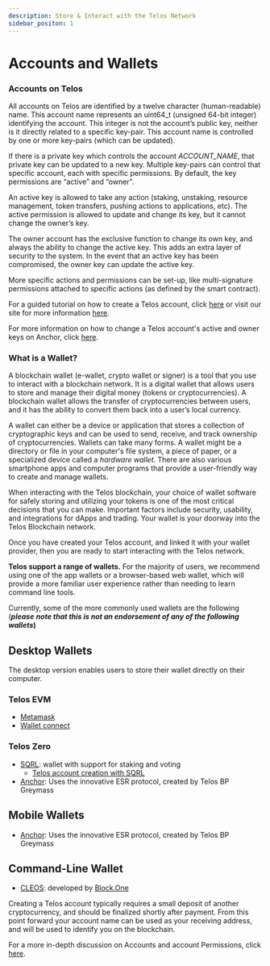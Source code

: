 ```yaml
---
description: Store & Interact with the Telos Network
sidebar_positon: 1
---
```


# Accounts and Wallets

### Accounts on Telos

All accounts on Telos are identified by a twelve character (human-readable) name. This account name represents an uint64\_t (unsigned 64-bit integer) identifying the account. This integer is not the account’s public key, neither is it directly related to a specific key-pair. This account name is controlled by one or more key-pairs (which can be updated).

If there is a private key which controls the account _ACCOUNT\_NAME_, that private key can be updated to a new key. Multiple key-pairs can control that specific account, each with specific permissions. By default, the key permissions are “active” and “owner”.

An active key is allowed to take any action (staking, unstaking, resource management, token transfers, pushing actions to applications, etc). The active permission is allowed to update and change its key, but it cannot change the owner’s key.

The owner account has the exclusive function to change its own key, and always the ability to change the active key. This adds an extra layer of security to the system. In the event that an active key has been compromised, the owner key can update the active key.

More specific actions and permissions can be set-up, like multi-signature permissions attached to specific actions (as defined by the smart contract).

For a guided tutorial on how to create a Telos account, click [here](getting-started-with-telos-accounts/) or visit our site for more information [here](https://www.telos.net/#getting-started).

For more information on how to change a Telos account's active and owner keys on Anchor, click [here](https://help.telos.net/en\_US/security/how-to-change-telos-keys-using-anchor).

### What is a Wallet?

A blockchain wallet (e-wallet, crypto wallet or signer) is a tool that you use to interact with a blockchain network. It is a digital wallet that allows users to store and manage their digital money (tokens or cryptocurrencies). A blockchain wallet allows the transfer of cryptocurrencies between users, and it has the ability to convert them back into a user’s local currency.

A wallet can either be a device or application that stores a collection of cryptographic keys and can be used to send, receive, and track ownership of cryptocurrencies. Wallets can take many forms. A wallet might be a directory or file in your computer's file system, a piece of paper, or a specialized device called a _hardware wallet_. There are also various smartphone apps and computer programs that provide a user-friendly way to create and manage wallets.

When interacting with the Telos blockchain, your choice of wallet software for safely storing and utilizing your tokens is one of the most critical decisions that you can make. Important factors include security, usability, and integrations for dApps and trading. Your wallet is your doorway into the Telos Blockchain network.

Once you have created your Telos account, and linked it with your wallet provider, then you are ready to start interacting with the Telos network.

**Telos support a range of wallets.** For the majority of users, we recommend using one of the app wallets or a browser-based web wallet, which will provide a more familiar user experience rather than needing to learn command line tools.

Currently, some of the more commonly used wallets are the following (_**please**_ _**note that this is not an endorsement of any of the following wallets**_**)**

## **Desktop Wallets**

The desktop version enables users to store their wallet directly on their computer.

### Telos EVM

* [Metamask](https://metamask.io)&#x20;
* [Wallet connect](https://walletconnect.com/)

### Telos Zero

* [SQRL](https://sqrlwallet.io): wallet with support for staking and voting
  * [Telos account creation with SQRL](https://trybe.one/how-to-create-and-open-a-telos-account-using-sqrl/)
* [Anchor](https://greymass.com/en/anchor): Uses the innovative ESR protocol, created by Telos BP Greymass


## **Mobile Wallets**

* [Anchor](https://greymass.com/en/anchor): Uses the innovative ESR protocol, created by Telos BP Greymass

## Command-Line **Wallet**

* [CLEOS](../../zero/developer-environment/cleos.md): developed by [Block.One](https://block.one)

Creating a Telos account typically requires a small deposit of another cryptocurrency, and should be finalized shortly after payment. From this point forward your account name can be used as your receiving address, and will be used to identify you on the blockchain.

For a more in-depth discussion on Accounts and account Permissions, click [here](../../zero/about/accounts.md).
